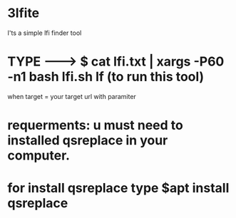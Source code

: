 # 3lfite


I'ts a simple lfi finder tool

# TYPE  ---> $ cat lfi.txt | xargs -P60 -n1 bash lfi.sh lf (to run this tool)
when target = your target url with paramiter


# requerments: u must need to installed qsreplace in your computer.
# for install qsreplace type $apt install qsreplace
